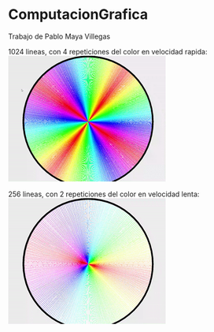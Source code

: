 # ComputacionGrafica
Trabajo de Pablo Maya Villegas

1024 lineas, con 4 repeticiones del color en velocidad rapida:
![4 Color rapido](https://raw.githubusercontent.com/pmayavi/ComputacionGrafica/main/Bresenham/4Fast.gif)
  
256 lineas, con 2 repeticiones del color en velocidad lenta:
![2 Color lento](https://raw.githubusercontent.com/pmayavi/ComputacionGrafica/main/Bresenham/2Slow.gif)